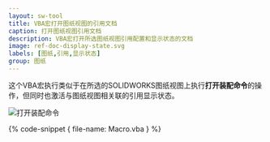 ```yaml
---
layout: sw-tool
title: VBA宏打开图纸视图的引用文档
caption: 打开图纸视图引用文档
description: VBA宏打开所选图纸视图引用配置和显示状态的文档
image: ref-doc-display-state.svg
labels: [图纸,引用,显示状态]
group: 图纸
---
```

这个VBA宏执行类似于在所选的SOLIDWORKS图纸视图上执行**打开装配命令**的操作，但同时也激活与图纸视图相关联的引用显示状态。

![打开装配命令](open-assembly-command.png)

{% code-snippet { file-name: Macro.vba } %}
